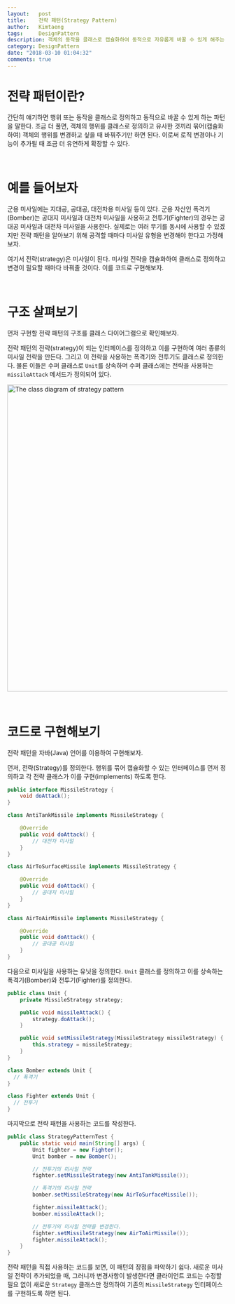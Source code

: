```yaml
---
layout:   post
title:    전략 패턴(Strategy Pattern)
author:   Kimtaeng
tags: 	  DesignPattern
description: 객체의 동작을 클래스로 캡슐화하여 동적으로 자유롭게 바꿀 수 있게 해주는 패턴
category: DesignPattern
date: "2018-03-10 01:04:32"
comments: true
---
```


# 전략 패턴이란?
간단히 얘기하면 행위 또는 동작을 클래스로 정의하고 동적으로 바꿀 수 있게 하는 파턴을 말한다.
조금 더 풀면, 객체의 행위를 클래스로 정의하고 유사한 것끼리 묶어(캡슐화하여) 객체의 행위를 변경하고 싶을 때 바꿔주기만 하면 된다.
이로써 로직 변경이나 기능이 추가될 때 조금 더 유연하게 확장할 수 있다.

<br>

# 예를 들어보자
군용 미사일에는 지대공, 공대공, 대전차용 미사일 등이 있다. 군용 자산인 폭격기(Bomber)는 공대지 미사일과 대전차 미사일을 사용하고
전투기(Fighter)의 경우는 공대공 미사일과 대전차 미사일을 사용한다. 실제로는 여러 무기를 동시에 사용할 수 있겠지만 전략 패턴을 알아보기 위해
공격할 때마다 미사일 유형을 변경해야 한다고 가정해보자.

여기서 전략(strategy)은 미사일이 된다. 미사일 전략을 캡슐화하여 클래스로 정의하고 변경이 필요할 때마다 바꿔줄 것이다.
이를 코드로 구현해보자.

<br>

# 구조 살펴보기
먼저 구현할 전략 패턴의 구조를 클래스 다이어그램으로 확인해보자.

전략 패턴의 전략(strategy)이 되는 인터페이스를 정의하고 이를 구현하여 여러 종류의 미사일 전략을 만든다.
그리고 이 전략을 사용하는 폭격기와 전투기도 클래스로 정의한다. 물론 이들은 수퍼 클래스로 `Unit`를 상속하며 수퍼 클래스에는 전략을 사용하는
`missileAttack` 메서드가 정의되어 있다.

<img class="post_image" width="700" alt="The class diagram of strategy pattern"
src="{{ site.baseurl }}/img/post/2018-03-10-strategy-pattern-1.jpg"/>


<br>

# 코드로 구현해보기
전략 패턴을 자바(Java) 언어를 이용하여 구현해보자. 

먼저, 전략(Strategy)를 정의한다.
행위를 묶어 캡슐화할 수 있는 인터페이스를 먼저 정의하고 각 전략 클래스가 이를 구현(implements) 하도록 한다.

```java
public interface MissileStrategy {
	void doAttack();
}

class AntiTankMissile implements MissileStrategy {

	@Override
	public void doAttack() {
		// 대전차 미사일
	}
}

class AirToSurfaceMissile implements MissileStrategy {

	@Override
	public void doAttack() {
		// 공대지 미사일
	}
}

class AirToAirMissile implements MissileStrategy {

	@Override
	public void doAttack() {
		// 공대공 미사일
	}
}
```

다음으로 미사일을 사용하는 유닛을 정의한다. `Unit` 클래스를 정의하고 이를 상속하는 폭격기(Bomber)와 전투기(Fighter)를 정의한다.

```java
public class Unit {
	private MissileStrategy strategy;

	public void missileAttack() {
		strategy.doAttack();
	}

	public void setMissileStrategy(MissileStrategy missileStrategy) {
		this.strategy = missileStrategy;
	}
}

class Bomber extends Unit {
  // 폭격기
}

class Fighter extends Unit {
  // 전투기
}
```

마지막으로 전략 패턴을 사용하는 코드를 작성한다. 

```java
public class StrategyPatternTest {
	public static void main(String[] args) {
		Unit fighter = new Fighter();
		Unit bomber = new Bomber();

		// 전투기의 미사일 전략
		fighter.setMissileStrategy(new AntiTankMissile());

		// 폭격기의 미사일 전략
		bomber.setMissileStrategy(new AirToSurfaceMissile());

		fighter.missileAttack();
		bomber.missileAttack();

		// 전투기의 미사일 전략을 변경한다.
		fighter.setMissileStrategy(new AirToAirMissile());
		fighter.missileAttack();
	}
}
```

전략 패턴을 직접 사용하는 코드를 보면, 이 패턴의 장점을 파악하기 쉽다. 새로운 미사일 전략이 추가되었을 때, 그러니까 변경사항이 발생한다면
클라이언트 코드는 수정할 필요 없이 새로운 `Strategy` 클래스만 정의하여 기존의 `MissileStrategy` 인터페이스를 구현하도록 하면 된다.